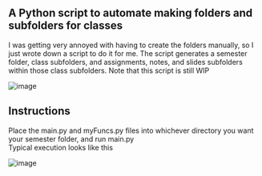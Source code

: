 ## A Python script to automate making folders and subfolders for classes
I was getting very annoyed with having to create the folders manually, so I just wrote down a script to do it for me.
The script generates a semester folder, class subfolders, and assignments, notes, and slides subfolders within those class subfolders.
Note that this script is still WIP

![image](https://github.com/Muhammad-Sawaiz-Karim/py-folder-generator/assets/146144572/7ffecd9e-27d7-4127-8b23-d2a76329d089)


## Instructions
Place the main.py and myFuncs.py files into whichever directory you want your semester folder, and run main.py  
Typical execution looks like this

![image](https://github.com/Muhammad-Sawaiz-Karim/py-folder-generator/assets/146144572/f9b62763-a90f-4244-960b-97d3e4f8dabf)
